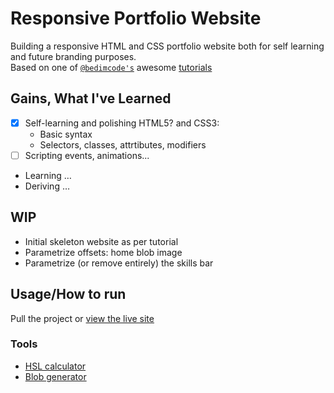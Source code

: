 # Responsive Portfolio Website
  
Building a responsive HTML and CSS portfolio website both for self learning and future branding purposes. <br>
Based on one of [`@bedimcode's`](https://github.com/bedimcode) awesome [tutorials](https://youtu.be/27JtRAI3QO8)


## Gains, What I've Learned
- [x] Self-learning and polishing HTML5? and CSS3:
    - Basic syntax
    - Selectors, classes, attrtibutes, modifiers
- [ ] Scripting events, animations...
- Learning …
- Deriving …


## WIP
- Initial skeleton website as per tutorial
- Parametrize offsets: home blob image
- Parametrize (or remove entirely) the skills bar




## Usage/How to run
Pull the project or [view the live site](http://www.vnikolin.com/)

### Tools
- [HSL calculator](https://www.w3schools.com/colors/colors_hsl.asp)
- [Blob generator](https://www.blobmaker.app/)


